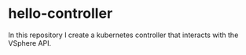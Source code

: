 # hello-controller
In this repository I create a kubernetes controller that interacts with the VSphere API.
